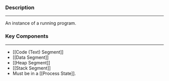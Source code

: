 ### Description
---
An instance of a running program. 

### Key Components
---
- [[Code (Text) Segment]]
- [[Data Segment]]
- [[Heap Segment]]
- [[Stack Segment]]
- Must be in a [[Process State]].